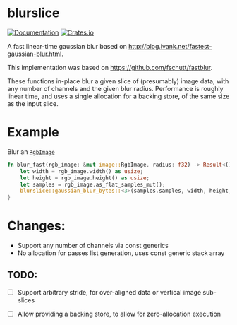# blurslice
[![Documentation](https://docs.rs/blurslice/badge.svg)](https://docs.rs/blurslice/)
[![Crates.io](https://img.shields.io/crates/v/blurslice.svg)](https://crates.io/crates/blurslice)

A fast linear-time gaussian blur based on
<http://blog.ivank.net/fastest-gaussian-blur.html>.

This implementation was based on <https://github.com/fschutt/fastblur>.

These functions in-place blur a given slice of (presumably) image data, with any number of
channels and the given blur radius. Performance is roughly linear time, and uses a single
allocation for a backing store, of the same size as the input slice.

# Example
Blur an [`RgbImage`](<https://docs.rs/image/latest/image/type.RgbImage.html>)
```rust
fn blur_fast(rgb_image: &mut image::RgbImage, radius: f32) -> Result<(), blurslice::SliceSizeError> {
    let width = rgb_image.width() as usize;
    let height = rgb_image.height() as usize;
    let samples = rgb_image.as_flat_samples_mut();
    blurslice::gaussian_blur_bytes::<3>(samples.samples, width, height, radius)
}
```

# Changes:
  - Support any number of channels via const generics
  - No allocation for passes list generation, uses const generic stack array

## TODO:
  - [ ] Support arbitrary stride, for over-aligned data or vertical image sub-slices
  - [ ] Allow providing a backing store, to allow for zero-allocation execution

